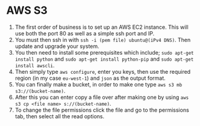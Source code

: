 # AWS S3

1) The first order of business is to set up an AWS EC2 instance. This will use both the port 80 as well as a simple ssh port and IP.
2) You must then ssh in with `ssh -i (pem file) ubuntu@(iPv4 DNS)`. Then update and upgrade your system.
3) You then need to install some prerequisites which include; `sudo apt-get install python` and `sudo apt-get install python-pip` and `sudo apt-get install awscli`.
4) Then simply type `aws configure`, enter you keys, then use the required region (in my case `eu-west-1`) and `json` as the output format.
5) You can finally make a bucket, in order to make one type `aws s3 mb s3://(bucket-name)`.
6) After this you can enter copy a file over after making one by using `aws s3 cp <file name> s://(bucket-name)`.
7) To change the file permissions click the file and go to the permissions tab, then select all the read options.
